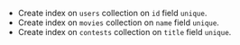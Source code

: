 - Create index on `users` collection on `id` field `unique`.
- Create index on `movies` collection on `name` field `unique`.
- Create index on `contests` collection on `title` field `unique`.
